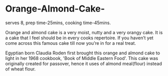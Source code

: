 # Orange-Almond-Cake-
serves 8, prep time-25mins, cooking time-45mins.

Orange and almond cake is a very moist, nutty and a very orangy cake. It is a cake that I feel should be in every cooks repertoire. If you haven’t yet come across this famous cake till now you’re in for a real treat.

Egyptian born Claudia Roden first brought this orange and almond cake to light in her 1968 cookbook, 'Book of Middle Eastern Food'. This cake was originally created for passover, hence it uses of almond meal(flour) instead of wheat flour.